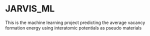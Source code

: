 # JARVIS_ML
This is the machine learning project predicting the average vacancy formation energy using interatomic potentials as pseudo materials  
